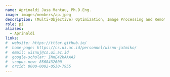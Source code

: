 ```yaml
---
name: Aprinaldi Jasa Mantau, Ph.D.Eng.
image: images/members/ap.jpeg
description: (Multi-Objective) Optimization, Image Processing and Remote Sensing Surveillance
role: pi
aliases:
  - Aprinaldi
links:
#  website: https://tttor.github.io/
#  home-page: https://cs.ui.ac.id/personnel/wisnu-jatmiko/
#  email: wisnuj@cs.ui.ac.id
#  google-scholar: INnE42kAAAAJ
#  scopus-new: 8568432600
#  orcid: 0000-0002-0530-7955
---
```

